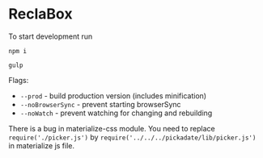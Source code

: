 # ReclaBox

To start development run

`npm i`

`gulp`

Flags:

* `--prod` - build production version (includes minification)
* `--noBrowserSync` - prevent starting browserSync
* `--noWatch` - prevent watching for changing and rebuilding

There is a bug in materialize-css module.
You need to replace `require('./picker.js')` by `require('../../../pickadate/lib/picker.js')` in materialize js file.
